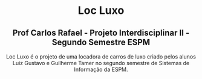 <h1 align = "center">Loc Luxo</h1>

<h2 align = "center">Prof Carlos Rafael - Projeto Interdisciplinar II - Segundo Semestre ESPM</h2>

<p align = "center">Loc Luxo é o projeto de uma locadora de carros de luxo criado pelos alunos Luiz Gustavo e Guilherme Tamer no segundo semestre de Sistemas de Informação da ESPM.</p>
